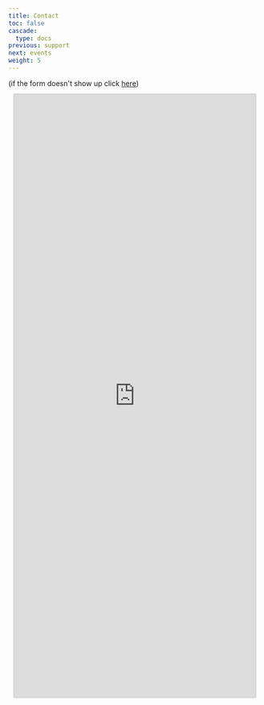 ```yaml
---
title: Contact
toc: false
cascade:
  type: docs
previous: support
next: events
weight: 5
---
```

(if the form doesn't show up click [here](https://formstr.app/#/fill/f5ff29ea0fc13932da373f91dc0030998431f3626476acc8ff8a30bd78bf2c2a))

<center>
  <iframe src="https://formstr.app/#/embedded/f5ff29ea0fc13932da373f91dc0030998431f3626476acc8ff8a30bd78bf2c2a?hideTitleImage=true&hideDescription=true" height="1200px" width="480px" frameborder="0" style="border-style:none;box-shadow:0px 0px 2px 2px rgba(0,0,0,0.2);" cellspacing="0" >
  </iframe>
<center>
